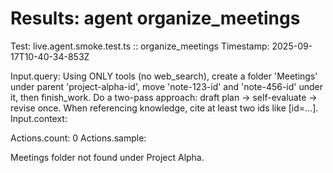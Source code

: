 # Results: agent organize_meetings

Test: live.agent.smoke.test.ts :: organize_meetings
Timestamp: 2025-09-17T10-40-34-853Z

Input.query: Using ONLY tools (no web_search), create a folder 'Meetings' under parent 'project-alpha-id', move 'note-123-id' and 'note-456-id' under it, then finish_work. Do a two-pass approach: draft plan -> self-evaluate -> revise once. When referencing knowledge, cite at least two ids like [id=...].
Input.context: 

Actions.count: 0
Actions.sample:

Meetings folder not found under Project Alpha.
